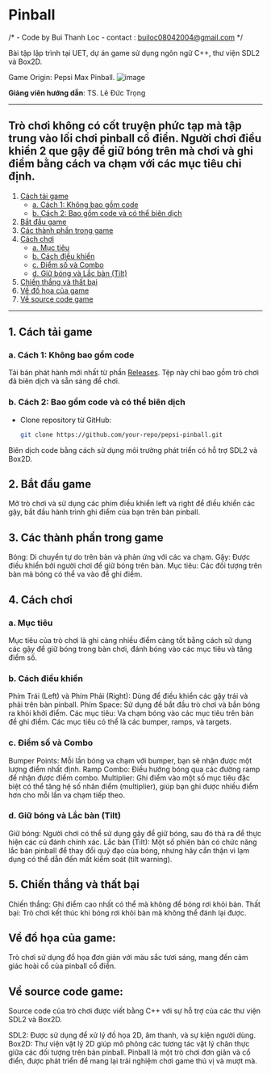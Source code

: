 # Pinball
/*	  - Code by Bui Thanh Loc -
	contact : builoc08042004@gmail.com
*/

Bài tập lập trình tại UET, dự án game sử dụng ngôn ngữ C++, thư viện SDL2 và Box2D.

Game Origin: Pepsi Max Pinball.
![image](https://github.com/user-attachments/assets/b56d714d-f158-459a-80f6-5049245e4736)

**Giảng viên hướng dẫn**: TS. Lê Đức Trọng

---

## Trò chơi không có cốt truyện phức tạp mà tập trung vào lối chơi pinball cổ điển. Người chơi điều khiển 2 que gậy để giữ bóng trên mà chơi và ghi điểm bằng cách va chạm với các mục tiêu chỉ định.
1. [Cách tải game](#1-cách-tải-game)
   - [a. Cách 1: Không bao gồm code](#a-cách-1-không-bao-gồm-code)
   - [b. Cách 2: Bao gồm code và có thể biên dịch](#b-cách-2-bao-gồm-code-và-có-thể-biên-dịch)
2. [Bắt đầu game](#2-bắt-đầu-game)
3. [Các thành phần trong game](#3-các-thành-phần-trong-game)
4. [Cách chơi](#4-cách-chơi)
   - [a. Mục tiêu](#a-mục-tiêu)
   - [b. Cách điều khiển](#b-cách-điều-khiển)
   - [c. Điểm số và Combo](#c-điểm-số-và-combo)
   - [d. Giữ bóng và Lắc bàn (Tilt)](#d-giữ-bóng-và-lắc-bàn-tilt)
5. [Chiến thắng và thất bại](#5-chiến-thắng-và-thất-bại)
6. [Về đồ họa của game](#về-đồ-họa-của-game)
7. [Về source code game](#về-source-code-game)

---

## 1. Cách tải game

### a. Cách 1: Không bao gồm code
Tải bản phát hành mới nhất từ phần [Releases](https://github.com/your-repo/releases). Tệp này chỉ bao gồm trò chơi đã biên dịch và sẵn sàng để chơi.

### b. Cách 2: Bao gồm code và có thể biên dịch
- Clone repository từ GitHub:
  ```bash
  git clone https://github.com/your-repo/pepsi-pinball.git
Biên dịch code bằng cách sử dụng môi trường phát triển có hỗ trợ SDL2 và Box2D.
## 2. Bắt đầu game
Mở trò chơi và sử dụng các phím điều khiển left và right để điều khiển các gậy, bắt đầu hành trình ghi điểm của bạn trên bàn pinball.


## 3. Các thành phần trong game
Bóng: Di chuyển tự do trên bàn và phản ứng với các va chạm.
Gậy: Được điều khiển bởi người chơi để giữ bóng trên bàn.
Mục tiêu: Các đối tượng trên bàn mà bóng có thể va vào để ghi điểm.


## 4. Cách chơi
### a. Mục tiêu
Mục tiêu của trò chơi là ghi càng nhiều điểm càng tốt bằng cách sử dụng các gậy để giữ bóng trong bàn chơi, đánh bóng vào các mục tiêu và tăng điểm số.

### b. Cách điều khiển
Phím Trái (Left) và Phím Phải (Right): Dùng để điều khiển các gậy trái và phải trên bàn pinball.
Phím Space: Sử dụng để bắt đầu trò chơi và bắn bóng ra khỏi khởi điểm.
Các mục tiêu: Va chạm bóng vào các mục tiêu trên bàn để ghi điểm. Các mục tiêu có thể là các bumper, ramps, và targets.
### c. Điểm số và Combo
Bumper Points: Mỗi lần bóng va chạm với bumper, bạn sẽ nhận được một lượng điểm nhất định.
Ramp Combo: Điều hướng bóng qua các đường ramp để nhận được điểm combo.
Multiplier: Ghi điểm vào một số mục tiêu đặc biệt có thể tăng hệ số nhân điểm (multiplier), giúp bạn ghi được nhiều điểm hơn cho mỗi lần va chạm tiếp theo.
### d. Giữ bóng và Lắc bàn (Tilt)
Giữ bóng: Người chơi có thể sử dụng gậy để giữ bóng, sau đó thả ra để thực hiện các cú đánh chính xác.
Lắc bàn (Tilt): Một số phiên bản có chức năng lắc bàn pinball để thay đổi quỹ đạo của bóng, nhưng hãy cẩn thận vì lạm dụng có thể dẫn đến mất kiểm soát (tilt warning).


## 5. Chiến thắng và thất bại
Chiến thắng: Ghi điểm cao nhất có thể mà không để bóng rơi khỏi bàn.
Thất bại: Trò chơi kết thúc khi bóng rơi khỏi bàn mà không thể đánh lại được.



## Về đồ họa của game:
Trò chơi sử dụng đồ họa đơn giản với màu sắc tươi sáng, mang đến cảm giác hoài cổ của pinball cổ điển.

## Về source code game:
Source code của trò chơi được viết bằng C++ với sự hỗ trợ của các thư viện SDL2 và Box2D.

SDL2: Được sử dụng để xử lý đồ họa 2D, âm thanh, và sự kiện người dùng.
Box2D: Thư viện vật lý 2D giúp mô phỏng các tương tác vật lý chân thực giữa các đối tượng trên bàn pinball.
Pinball là một trò chơi đơn giản và cổ điển, được phát triển để mang lại trải nghiệm chơi game thú vị và mượt mà.
